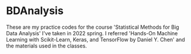 # BDAnalysis
These are my practice codes for the course 'Statistical Methods for Big Data Analysis' I've taken in 2022 spring.
I referred 'Hands-On Machine Learning with Scikit-Learn, Keras, and TensorFlow by Daniel Y. Chen' and the materials used in the classes.
